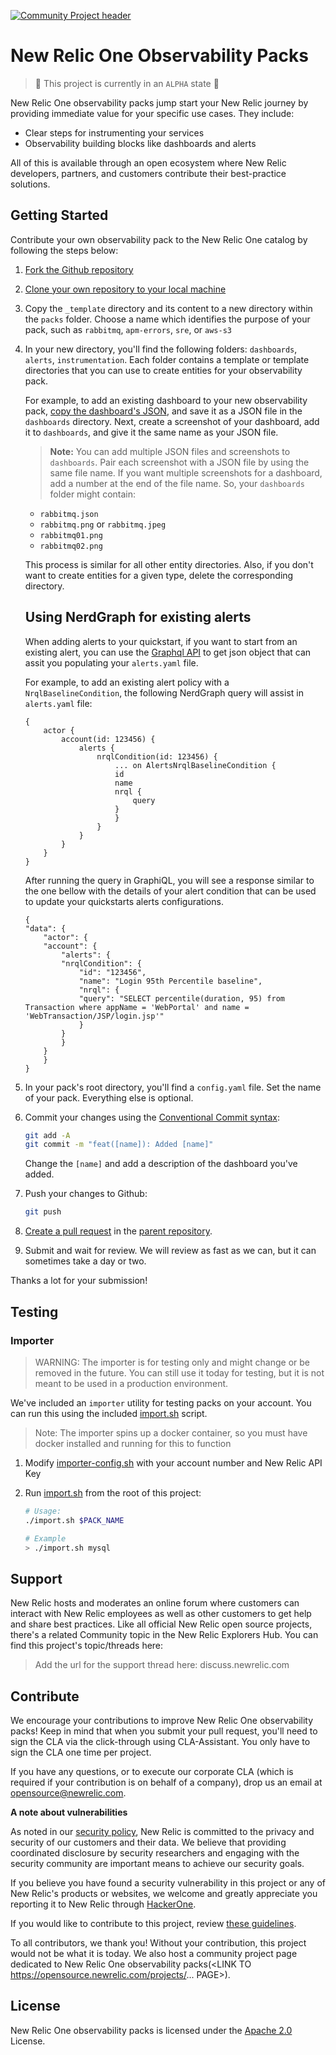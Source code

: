 [![Community Project header](https://github.com/newrelic/opensource-website/raw/master/src/images/categories/Community_Project.png)](https://opensource.newrelic.com/oss-category/#community-project)


# New Relic One Observability Packs

> 🧪 This project is currently in an `ALPHA` state 🧪

New Relic One observability packs jump start your New Relic journey by providing immediate value for your specific use cases. They include:

- Clear steps for instrumenting your services
- Observability building blocks like dashboards and alerts

All of this is available through an open ecosystem where New Relic developers, partners, and customers contribute their best-practice solutions.

## Getting Started

Contribute your own observability pack to the New Relic One catalog by following the steps below:

1. [Fork the Github repository](https://help.github.com/en/github/getting-started-with-github/fork-a-repo#fork-an-example-repository)

2. [Clone your own repository to your local machine](https://help.github.com/en/github/creating-cloning-and-archiving-repositories/cloning-a-repository)

3. Copy the `_template` directory and its content to a new directory within the `packs` folder. Choose a name which identifies the purpose of your pack, such as `rabbitmq`, `apm-errors`, `sre`, or `aws-s3`

4. In your new directory, you'll find the following folders: `dashboards`, `alerts`, `instrumentation`. Each folder contains a template or template directories that you can use to create entities for your observability pack.

    For example, to add an existing dashboard to your new observability pack, [copy the dashboard's JSON](https://docs.newrelic.com/docs/query-your-data/explore-query-data/dashboards/manage-your-dashboard/#dash-json), and save it as a JSON file in the `dashboards` directory. Next, create a screenshot of your dashboard, add it to `dashboards`, and give it the same name as your JSON file.

    > **Note:** You can add multiple JSON files and screenshots to `dashboards`. Pair each screenshot with a JSON file by using the same file name. If you want multiple screenshots for a dashboard, add a number at the end of the file name. So, your `dashboards` folder might contain:

      - `rabbitmq.json`
      - `rabbitmq.png` or `rabbitmq.jpeg`
      - `rabbitmq01.png`
      - `rabbitmq02.png`

    This process is similar for all other entity directories. Also, if you don't want to create entities for a given type, delete the corresponding directory.

    ## Using NerdGraph for existing alerts

    When adding alerts to your quickstart, if you want to start from an existing alert, you can use the [Graphql API](https://api.newrelic.com/graphiql) to get json object that can assit you populating your `alerts.yaml` file.

    For example, to add an existing alert policy with a `NrqlBaselineCondition`, the following NerdGraph query will assist in `alerts.yaml` file:

    ```
    {
        actor {
            account(id: 123456) {
                alerts {
                    nrqlCondition(id: 123456) {
                        ... on AlertsNrqlBaselineCondition {
                        id
                        name
                        nrql {
                            query
                        }
                        }
                    }
                }
            }
        }
    }
    ```

    After running the query in GraphiQL, you will see a response similar to the one bellow with the details of your alert condition that can be used to update your quickstarts alerts configurations.

    ```
    {
    "data": {
        "actor": {
        "account": {
            "alerts": {
            "nrqlCondition": {
                "id": "123456",
                "name": "Login 95th Percentile baseline",
                "nrql": {
                "query": "SELECT percentile(duration, 95) from Transaction where appName = 'WebPortal' and name = 'WebTransaction/JSP/login.jsp'"
                }
            }
            }
        }
        }
    }
    ```


5. In your pack's root directory, you'll find a `config.yaml` file. Set the name of your pack. Everything else is optional.

6. Commit your changes using the [Conventional Commit syntax](./CONTRIBUTING.md#using-conventional-commits):

    ```sh
    git add -A
    git commit -m "feat([name]): Added [name]"
    ```

    Change the `[name]` and add a description of the dashboard you've added.

7. Push your changes to Github:

    ```sh
    git push
    ```

8. [Create a pull request](https://help.github.com/en/github/collaborating-with-issues-and-pull-requests/creating-a-pull-request) in the [parent repository](https://github.com/newrelic/newrelic-observability-packs/compare?expand=1).

9. Submit and wait for review. We will review as fast as we can, but it can sometimes take a day or two.

Thanks a lot for your submission!

## Testing

### Importer

> WARNING: The importer is for testing only and might change or be removed in the future. You can still use it today for testing, but it is not meant to be used in a production environment.

We've included an `importer` utility for testing packs on your account. You can run this using the included [import.sh](./import.sh) script.

> Note: The importer spins up a docker container, so you must have docker installed and running for this to function

1. Modify [importer-config.sh](./importer-config.sh) with your account number and New Relic API Key
2. Run [import.sh](./import.sh) from the root of this project:

   ```bash
   # Usage:
   ./import.sh $PACK_NAME

   # Example
   > ./import.sh mysql
   ```

## Support

New Relic hosts and moderates an online forum where customers can interact with New Relic employees as well as other customers to get help and share best practices. Like all official New Relic open source projects, there's a related Community topic in the New Relic Explorers Hub. You can find this project's topic/threads here:

>Add the url for the support thread here: discuss.newrelic.com

## Contribute

We encourage your contributions to improve New Relic One observability packs! Keep in mind that when you submit your pull request, you'll need to sign the CLA via the click-through using CLA-Assistant. You only have to sign the CLA one time per project.

If you have any questions, or to execute our corporate CLA (which is required if your contribution is on behalf of a company), drop us an email at opensource@newrelic.com.

**A note about vulnerabilities**

As noted in our [security policy](../../security/policy), New Relic is committed to the privacy and security of our customers and their data. We believe that providing coordinated disclosure by security researchers and engaging with the security community are important means to achieve our security goals.

If you believe you have found a security vulnerability in this project or any of New Relic's products or websites, we welcome and greatly appreciate you reporting it to New Relic through [HackerOne](https://hackerone.com/newrelic).

If you would like to contribute to this project, review [these guidelines](./CONTRIBUTING.md).

To all contributors, we thank you!  Without your contribution, this project would not be what it is today.  We also host a community project page dedicated to New Relic One observability packs(<LINK TO https://opensource.newrelic.com/projects/... PAGE>).

## License

New Relic One observability packs is licensed under the [Apache 2.0](http://apache.org/licenses/LICENSE-2.0.txt) License.
